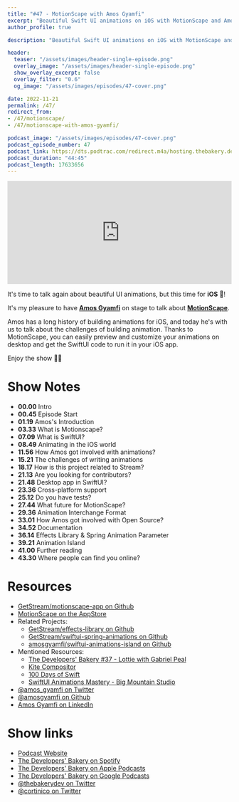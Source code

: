 ```yaml
---
title: "#47 - MotionScape with Amos Gyamfi"
excerpt: "Beautiful Swift UI animations on iOS with MotionScape and Amos Gyamfi"
author_profile: true

description: "Beautiful Swift UI animations on iOS with MotionScape and Amos Gyamfi"

header:
  teaser: "/assets/images/header-single-episode.png"
  overlay_image: "/assets/images/header-single-episode.png"
  show_overlay_excerpt: false
  overlay_filter: "0.6"
  og_image: "/assets/images/episodes/47-cover.png"

date: 2022-11-21
permalink: /47/
redirect_from:
- /47/motionscape/
- /47/motionscape-with-amos-gyamfi/

podcast_image: "/assets/images/episodes/47-cover.png"
podcast_episode_number: 47
podcast_link: https://dts.podtrac.com/redirect.m4a/hosting.thebakery.dev/47-thedevelopersbakery-motionscape.m4a
podcast_duration: "44:45"
podcast_length: 17633656
---
```


<iframe src="https://open.spotify.com/embed-podcast/show/4jV6Yoz7D38sZJlYMzJm3k" width="100%" height="232" frameborder="0" allowtransparency="true" allow="encrypted-media"></iframe>

It's time to talk again about beautiful UI animations, but this time for **iOS** 🍎!

It's my pleasure to have [**Amos Gyamfi**](https://twitter.com/amos_gyamfi) on stage to talk about [**MotionScape**](https://github.com/GetStream/motionscape-app).

Amos has a long history of building animations for iOS, and today he's with us to talk about the challenges of building animation. Thanks to MotionScape, you can easily preview and customize your animations on desktop and get the SwiftUI code to run it in your iOS app.

Enjoy the show 👨‍🍳

# Show Notes

- **00.00** Intro
- **00.45** Episode Start
- **01.19** Amos's Introduction
- **03.33** What is Motionscape?
- **07.09** What is SwiftUI?
- **08.49** Animating in the iOS world
- **11.56** How Amos got involved with animations?
- **15.21** The challenges of writing animations
- **18.17** How is this project related to Stream?
- **21.13** Are you looking for contributors?
- **21.48** Desktop app in SwiftUI?
- **23.36** Cross-platform support
- **25.12** Do you have tests?
- **27.44** What future for MotionScape?
- **29.36** Animation Interchange Format
- **33.01** How Amos got involved with Open Source?
- **34.52** Documentation
- **36.14** Effects Library & Spring Animation Parameter
- **39.21** Animation Island
- **41.00** Further reading
- **43.30** Where people can find you online?

# Resources

* <i class="fab fa-github"></i> [GetStream/motionscape-app on Github](https://github.com/GetStream/motionscape-app)
* <i class="fab fa-app-store"></i> [MotionScape on the AppStore](https://apps.apple.com/us/app/motionscape-animation-studio/id1616840951)
* Related Projects:
    * <i class="fab fa-github"></i> [GetStream/effects-library on Github](https://github.com/GetStream/effects-library)
    * <i class="fab fa-github"></i> [GetStream/swiftui-spring-animations on Github](https://github.com/GetStream/swiftui-spring-animations)
    * <i class="fab fa-github"></i> [amosgyamfi/swiftui-animations-island on Github](https://github.com/amosgyamfi/swiftui-animations-island)
* Mentioned Resources:
    * <i class="fas fa-link"></i> [The Developers' Bakery #37 - Lottie with Gabriel Peal](/37)
    * <i class="fas fa-link"></i> [Kite Compositor](https://www.kiteapp.co/)
    * <i class="fas fa-link"></i> [100 Days of Swift](https://www.hackingwithswift.com/100)
    * <i class="fas fa-link"></i> [SwiftUI Animations Mastery - Big Mountain Studio](https://www.bigmountainstudio.com/animations-16)
* <i class="fab fa-twitter"></i> [@amos_gyamfi on Twitter](https://twitter.com/amos_gyamfi)
* <i class="fab fa-github"></i> [@amosgyamfi on Github](https://github.com/amosgyamfi)
* <i class="fab fa-linkedin"></i> [Amos Gyamfi on LinkedIn](https://www.linkedin.com/in/amosgyamfi/)

# Show links

* <i class="fas fa-link"></i> [Podcast Website](https://thebakery.dev)
* <i class="fab fa-spotify"></i> [The Developers' Bakery on Spotify](https://open.spotify.com/show/4jV6Yoz7D38sZJlYMzJm3k?si=AL3ske_0R_CKlEScMhYhug)
* <i class="fas fa-podcast"></i> [The Developers' Bakery on Apple Podcasts](https://podcasts.apple.com/us/podcast/the-developers-bakery/id1542849034)
* <i class="fab fa-google-play"></i> [The Developers' Bakery on Google Podcasts](https://podcasts.google.com/feed/aHR0cHM6Ly90aGViYWtlcnkuZGV2L3BvZGNhc3QueG1s)
* <i class="fab fa-twitter"></i> [@thebakerydev on Twitter](https://twitter.com/thebakerydev)
* <i class="fab fa-twitter"></i> [@cortinico on Twitter](https://twitter.com/cortinico)